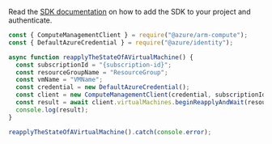 Read the [SDK documentation](https://github.com/Azure/azure-sdk-for-js/blob/%40azure%2Farm-compute_17.3.1/sdk/compute/arm-compute/README.md) on how to add the SDK to your project and authenticate.

```javascript
const { ComputeManagementClient } = require("@azure/arm-compute");
const { DefaultAzureCredential } = require("@azure/identity");

async function reapplyTheStateOfAVirtualMachine() {
  const subscriptionId = "{subscription-id}";
  const resourceGroupName = "ResourceGroup";
  const vmName = "VMName";
  const credential = new DefaultAzureCredential();
  const client = new ComputeManagementClient(credential, subscriptionId);
  const result = await client.virtualMachines.beginReapplyAndWait(resourceGroupName, vmName);
  console.log(result);
}

reapplyTheStateOfAVirtualMachine().catch(console.error);
```
